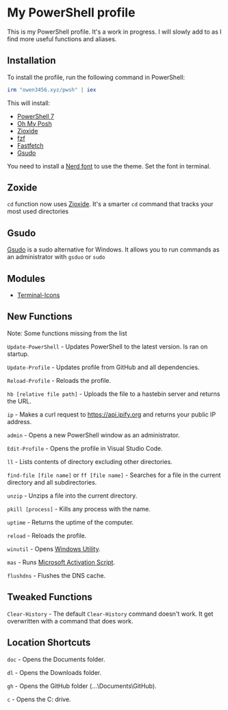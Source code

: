 # My PowerShell profile

This is my PowerShell profile. It's a work in progress. I will slowly add to as I find more useful functions and aliases.

## Installation

To install the profile, run the following command in PowerShell:

```ps1
irm "owen3456.xyz/pwsh" | iex
```

This will install:
- [PowerShell 7](https://github.com/PowerShell/PowerShell)
- [Oh My Posh](https://ohmyposh.dev/)
- [Zioxide](https://github.com/ajeetdsouza/zoxide)
- [fzf](https://github.com/junegunn/fzf)
- [Fastfetch](https://github.com/fastfetch-cli/fastfetch)
- [Gsudo](https://github.com/gerardog/gsudo)

You need to install a [Nerd font](https://www.nerdfonts.com/) to use the theme. Set the font in terminal.

## Zoxide

`cd` function now uses [Zioxide](https://github.com/ajeetdsouza/zoxide). It's a smarter `cd` command that tracks your most used directories

## Gsudo

[Gsudo](https://github.com/gerardog/gsudo) is a sudo alternative for Windows. It allows you to run commands as an administrator with `gsduo` or `sudo`

## Modules

- [Terminal-Icons](https://github.com/devblackops/Terminal-Icons)

## New Functions

Note: Some functions missing from the list

`Update-PowerShell` - Updates PowerShell to the latest version. Is ran on startup.

`Update-Profile` - Updates profile from GitHub and all dependencies.

`Reload-Profile` - Reloads the profile.

`hb [relative file path]` - Uploads the file to a hastebin server and returns the URL.

`ip` - Makes a curl request to https://api.ipify.org and returns your public IP address.

`admin` - Opens a new PowerShell window as an administrator.

`Edit-Profile` - Opens the profile in Visual Studio Code.

`ll` - Lists contents of directory excluding other directories.

`find-file [file name]` or `ff [file name]` - Searches for a file in the current directory and all subdirectories.

`unzip` - Unzips a file into the current directory.

`pkill [process]` - Kills any process with the name.

`uptime` - Returns the uptime of the computer.

`reload` - Reloads the profile.

`winutil` - Opens [Windows Utility](https://github.com/ChrisTitusTech/winutil).

`mas` - Runs [Microsoft Activation Script](https://github.com/massgravel/Microsoft-Activation-Scripts).

`flushdns` - Flushes the DNS cache.

## Tweaked Functions

`Clear-History` - The default `Clear-History` command doesn't work. It get overwritten with a command that does work.

## Location Shortcuts

`doc` - Opens the Documents folder.

`dl` - Opens the Downloads folder.

`gh` - Opens the GitHub folder (...\Documents\GitHub).

`c` - Opens the C: drive.
